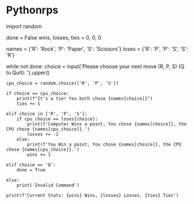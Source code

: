 # Pythonrps
import random

done = False
wins, losses, ties = 0, 0, 0


names = {'R': 'Rock', 'P': 'Paper', 'S': 'Scissors'}
loses = {'R': 'P', 'P': 'S', 'S': 'R'}

while not done:
    choice = input('Please choose your next move (R, P, S) (Q to Quit): ').upper()

    cpu_choice = random.choice(['R', 'P', 'S'])

    if choice == cpu_choice:
        print(f"It's a tie! You both chose {names[choice]}")
        ties += 1

    elif choice in ['R', 'P', 'S']:
        if cpu_choice == loses[choice]:
            print(f'Computer Wins a point, You chose {names[choice]}, the CPU chose {names[cpu_choice]}.')
            losses += -1
        else:
            print(f'You Win a point, You chose {names[choice]}, the CPU chose {names[cpu_choice]}.')
            wins += 1

    elif choice == 'Q':
        done = True

    else:
        print('Invalid Command')

    print(f'Current Stats: {wins} Wins, {losses} Losses, {ties} Ties')
